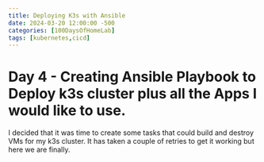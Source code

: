 ```yaml
---
title: Deploying K3s with Ansible
date: 2024-03-20 12:00:00 -500
categories: [100DaysOfHomeLab]
tags: [kubernetes,cicd]
---
```


# Day 4 - Creating Ansible Playbook to Deploy k3s cluster plus all the Apps I would like to use.
I decided that it was time to create some tasks that could build and destroy VMs for my k3s cluster.  It has taken a couple of retries to get it working but here we are finally.